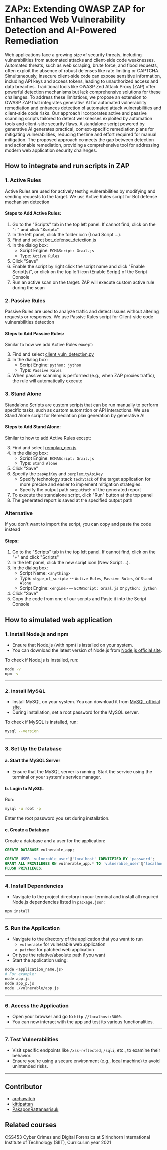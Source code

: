 # ZAPx: Extending OWASP ZAP for Enhanced Web Vulnerability Detection and AI-Powered Remediation

Web applications face a growing size of security threats, including vulnerabilities from automated attacks and client-side code weaknesses. Automated threats, such as web scraping, brute force, and flood requests, often exploit the absence of robust defenses like rate limiting or CAPTCHA. Simultaneously, insecure client-side code can expose sensitive information, including API keys and access tokens, leading to unauthorized access and data breaches. Traditional tools like OWASP Zed Attack Proxy (ZAP) offer powerful detection mechanisms but lack comprehensive solutions for these challenges. To address these limitations, we propose an extension to OWASP ZAP that integrates generative AI for automated vulnerability remediation and enhances detection of automated attack vulnerabilities and client-side code risks. Our approach incorporates active and passive scanning scripts tailored to detect weaknesses exploited by automation tools and client-side security flaws. A standalone script powered by generative AI generates practical, context-specific remediation plans for mitigating vulnerabilities, reducing the time and effort required for manual mitigation. The proposed approach connects the gap between detection and actionable remediation, providing a comprehensive tool for addressing modern web application security challenges.

## How to integrate and run scripts in ZAP

### 1. Active Rules

Active Rules are used for actively testing vulnerabilities by modifying and sending requests to the target. We use Active Rules script for Bot defense mechanism detection

#### Steps to Add Active Rules:

1. Go to the "Scripts" tab in the top left panel. If cannot find, click on the "+" and click "Scripts"
2. In the left panel, click the folder icon (Load Script ...).
3. Find and select [bot_defense_detection.js](./script/bot_defense_detection.js)
4. In the dialog box:
    - Script Engine: `ECMAScript: Graal.js`
    - Type: `Active Rules`
5. Click "Save"
6. Enable the script by right click the script name and click "Enable Script(s)", or click on the top left icon (Enable Script) of the Script Console
7. Run an active scan on the target. ZAP will execute custom active rule during the scan

### 2. Passive Rules

Passive Rules are used to analyze traffic and detect issues without altering requests or responses. We use Passive Rules script for Client-side code vulnerabilities detection

#### Steps to Add Passive Rules:

Similar to how we add Active Rules except:

3. Find and select [client_vuln_detection.py](./script/client_vuln_detection.py)
4. In the dialog box:
    - Script Engine: `python: jython`
    - Type: `Passive Rules`
7. When passive scanning is performed (e.g., when ZAP proxies traffic), the rule will automatically execute

### 3. Stand Alone

Standalone Scripts are custom scripts that can be run manually to perform specific tasks, such as custom automation or API interactions. We use Stand Alone script for Remediation plan generation by generative AI

#### Steps to Add Stand Alone:

Similar to how to add Active Rules except:

3. Find and select [remplan_gen.js](./script/remplan_gen.js)
4. In the dialog box:
    - Script Engine: `ECMAScript: Graal.js`
    - Type: `Stand Alone`
5. Click "Save"
6. Specify the `zapApiKey` and `perplexityApiKey`
    - Specify technology stack `techStack` of the target application for more precise and easier to implement mitigation strategies.
    - Specify the output path `outputPath` of the generated report
7. To execute the standalone script, click "Run" button at the top panel
8. The generated report is saved at the specified output path

### Alternative

If you don't want to import the script, you can copy and paste the code instead

#### Steps:

1. Go to the "Scripts" tab in the top left panel. If cannot find, click on the "+" and click "Scripts"
2. In the left panel, click the new script icon (New Script ...).
3. In the dialog box:
    - Script Name: `<anything>`
    - Type: `<type_of_script>` -- `Active Rules`, `Passive Rules`, or `Stand Alone`
    - Script Engine: `<engine>` -- `ECMAScript: Graal.js` or `python: jython`
4. Click "Save"
5. Copy the code from one of our scripts and Paste it into the Script Console

## How to simulated web application

### 1. Install Node.js and npm

- Ensure that Node.js (with npm) is installed on your system.
- You can download the latest version of Node.js from [Node.js official site](https://nodejs.org/).

To check if Node.js is installed, run:

```bash
node -v
npm -v
```

---

### 2. Install MySQL

- Install MySQL on your system. You can download it from [MySQL official site](https://dev.mysql.com/downloads/).
- During installation, set a root password for the MySQL server.

To check if MySQL is installed, run:

```bash
mysql --version
```

---

### 3. Set Up the Database

#### a. Start the MySQL Server

- Ensure that the MySQL server is running. Start the service using the terminal or your system's service manager.

#### b. Login to MySQL

Run:

```bash
mysql -u root -p
```

Enter the root password you set during installation.

#### c. Create a Database

Create a database and a user for the application:

```sql
CREATE DATABASE vulnerable_app;

CREATE USER 'vulnerable_user'@'localhost' IDENTIFIED BY 'password';
GRANT ALL PRIVILEGES ON vulnerable_app.* TO 'vulnerable_user'@'localhost';
FLUSH PRIVILEGES;
```

---

### 4. Install Dependencies

- Navigate to the project directory in your terminal and install all required Node.js dependencies listed in `package.json`:

```bash
npm install
```

---

### 5. Run the Application

- Navigate to the directory of the application that you want to run
    - `vulnerable` for vulnerable web application
    - `patched` for patched web application
- Or type the relative/absolute path if you want
- Start the application using:

```bash
node <application_name.js>
# For example:
node app.js
node app_p.js
node ./vulnerable/app.js
```

---

### 6. Access the Application

- Open your browser and go to `http://localhost:3000`.
- You can now interact with the app and test its various functionalities.

---

### 7. Test Vulnerabilities

- Visit specific endpoints like `/xss-reflected`, `/sqli`, etc., to examine their behavior.
- Ensure you're using a secure environment (e.g., local machine) to avoid unintended risks.

---

## Contributor

- [archawitch](https://github.com/archawitch)
- [kittipattan](https://github.com/kittipattan)
- [PakaponRattanasrisuk](https://github.com/PakaponRattanasrisuk)

## Related courses

CSS453 Cyber Crimes and Digital Forensics at Sirindhorn International Institute of Technology (SIIT), Curriculum year 2021